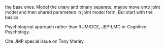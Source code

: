 
 the base ones.
Model the unary and binary separate, maybe move onto joint model and then shared parameters in joint model form. But start with the basics.

Psychological approach rather than RUM/DCE, JEP-LMC or Cognitive Psychology.

Cite JMP special issue on Tony Marley.
